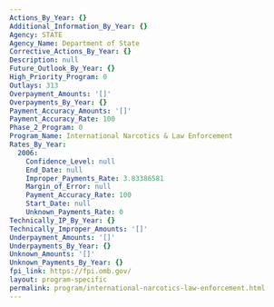 ```yaml
---
Actions_By_Year: {}
Additional_Information_By_Year: {}
Agency: STATE
Agency_Name: Department of State
Corrective_Actions_By_Year: {}
Description: null
Future_Outlook_By_Year: {}
High_Priority_Program: 0
Outlays: 313
Overpayment_Amounts: '[]'
Overpayments_By_Year: {}
Payment_Accuracy_Amounts: '[]'
Payment_Accuracy_Rate: 100
Phase_2_Program: 0
Program_Name: International Narcotics & Law Enforcement
Rates_By_Year:
  2006:
    Confidence_Level: null
    End_Date: null
    Improper_Payments_Rate: 3.83386581
    Margin_of_Error: null
    Payment_Accuracy_Rate: 100
    Start_Date: null
    Unknown_Payments_Rate: 0
Technically_IP_By_Year: {}
Technically_Improper_Amounts: '[]'
Underpayment_Amounts: '[]'
Underpayments_By_Year: {}
Unknown_Amounts: '[]'
Unknown_Payments_By_Year: {}
fpi_link: https://fpi.omb.gov/
layout: program-specific
permalink: program/international-narcotics-law-enforcement.html
---
```


